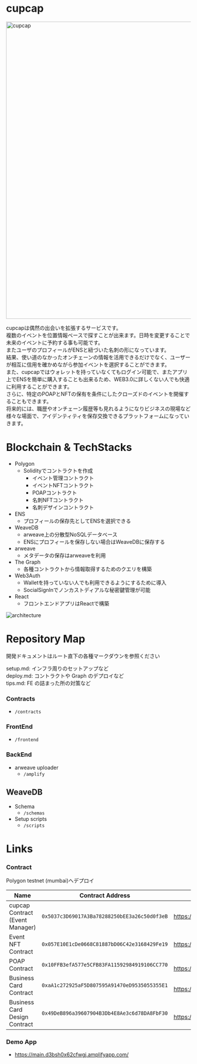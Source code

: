 # cupcap
<img width="810" alt="cupcap" src="https://user-images.githubusercontent.com/57611745/200159638-6180f1b1-938e-4168-8661-91b4ccef2e76.png">

cupcapは偶然の出会いを拡張するサービスです。  
複数のイベントを位置情報ベースで探すことが出来ます。日時を変更することで未来のイベントに予約する事も可能です。  
またユーザのプロフィールがENSと紐づいた名刺の形になっています。  
結果、使い道のなかったオンチェーンの情報を活用できるだけでなく、ユーザーが相互に信用を確かめながら参加イベントを選択することができます。  
また、cupcapではウォレットを持っていなくてもログイン可能で、またアプリ上でENSを簡単に購入することも出来るため、WEB3.0に詳しくない人でも快適に利用することができます。  
さらに、特定のPOAPとNFTの保有を条件にしたクローズドのイベントを開催することもできます。  
将来的には、職歴やオンチェーン履歴等も見れるようになりビジネスの現場など様々な場面で、アイデンティティを保存交換できるプラットフォームになっていきます。  

# Blockchain & TechStacks
* Polygon
   * Solidityでコントラクトを作成
      * イベント管理コントラクト
      * イベントNFTコントラクト
      * POAPコントラクト
      * 名刺NFTコントラクト
      * 名刺デザインコントラクト   
* ENS
   * プロフィールの保存先としてENSを選択できる
* WeaveDB
   * arweave上の分散型NoSQLデータベース
   * ENSにプロフィールを保存しない場合はWeaveDBに保存する
* arweave
   * メタデータの保存はarweaveを利用
* The Graph
   * 各種コントラクトから情報取得するためのクエリを構築
* Web3Auth
   * Walletを持っていない人でも利用できるようにするために導入
   * SocialSignInでノンカストディアルな秘密鍵管理が可能
* React
   * フロントエンドアプリはReactで構築

![architecture](https://user-images.githubusercontent.com/57611745/200159878-2942ba29-502b-425c-b107-49672fc9cc94.png)


# Repository Map
開発ドキュメントはルート直下の各種マークダウンを参照ください

setup.md: インフラ周りのセットアップなど  
deploy.md: コントラクトや Graph のデプロイなど  
tips.md: FE の詰まった所の対策など

### Contracts
* `/contracts`
### FrontEnd
* `/frontend`
### BackEnd
* arweave uploader
   * `/amplify`
## WeaveDB
* Schema
  * `/schemas`
* Setup scripts
  * `/scripts`

# Links
### Contract
Polygon testnet (mumbai)へデプロイ

|  Name  |  Contract Address  |  Explorer  |
| ---- | ---- | ---- |
|  cupcap Contract (Event Manager)  |  `0x5037c3D69017A3Ba78288250bEE3a26c50d0f3eB`  |  https://mumbai.polygonscan.com/address/0x5037c3D69017A3Ba78288250bEE3a26c50d0f3eB  |
|  Event NFT Contract  |  `0x057E10E1cDe0668C81887bD06C42e3168429Fe19`  |  https://mumbai.polygonscan.com/address/0x057E10E1cDe0668C81887bD06C42e3168429Fe19  |
|  POAP Contract  |  `0x10FFB3efA577e5CFB83FA11592984919106CC770`  |　　https://mumbai.polygonscan.com/address/0x10FFB3efA577e5CFB83FA11592984919106CC770  |
|  Business Card Contract | `0xaA1c272925aF5D807595A91470eD9535055355E1` |　　https://mumbai.polygonscan.com/address/0xaA1c272925aF5D807595A91470eD9535055355E1  |
|  Business Card Design Contract | `0x49DeB896a39607904B3Db4E8Ae3c6d78DA8FbF30` |　　https://mumbai.polygonscan.com/address/0x49DeB896a39607904B3Db4E8Ae3c6d78DA8FbF30  |

### Demo App
* https://main.d3bsh0x62cfwgj.amplifyapp.com/

